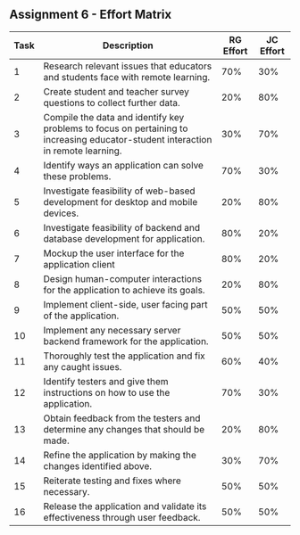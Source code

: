 ## Assignment 6 - Effort Matrix
| Task | Description | RG Effort | JC Effort |
| --- | --- | --- | --- |
| 1 | Research relevant issues that educators and students face with remote learning. | 70% | 30% |
| 2 | Create student and teacher survey questions to collect further data. | 20% | 80% |
| 3 | Compile the data and identify key problems to focus on pertaining to increasing educator-student interaction in remote learning. | 30% | 70% | Complete preliminary research and analysis. |
| 4 | Identify ways an application can solve these problems. | 70% | 30% |
| 5 | Investigate feasibility of web-based development for desktop and mobile devices. | 20% | 80% |
| 6 | Investigate feasibility of backend and database development for application. | 80% | 20% |
| 7 | Mockup the user interface for the application client | 80% | 20% |
| 8 | Design human-computer interactions for the application to achieve its goals. | 20% | 80% | Complete requirements and design for the project. |
| 9 | Implement client-side, user facing part of the application. | 50% | 50% |
| 10 | Implement any necessary server backend framework for the application. | 50% | 50% | Develop the application. |
| 11 | Thoroughly test the application and fix any caught issues. | 60% | 40% |
| 12 | Identify testers and give them instructions on how to use the application. | 70% | 30% |
| 13 | Obtain feedback from the testers and determine any changes that should be made. | 20% | 80% |
| 14 | Refine the application by making the changes identified above. | 30% | 70% |
| 15 | Reiterate testing and fixes where necessary. | 50% | 50% | Iteration testing and fixes. |
| 16 | Release the application and validate its effectiveness through user feedback. | 50% | 50% | Release the application / Finish project. |